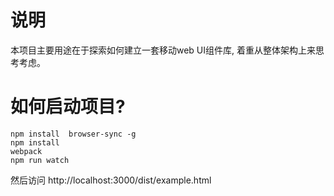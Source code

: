 # 说明
  本项目主要用途在于探索如何建立一套移动web UI组件库, 着重从整体架构上来思考考虑。

# 如何启动项目?
```
npm install  browser-sync -g
npm install
webpack
npm run watch
```
然后访问 http://localhost:3000/dist/example.html
